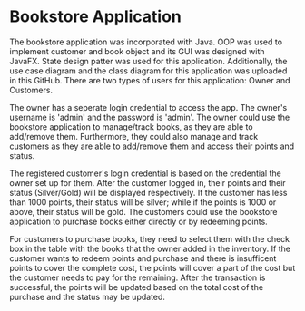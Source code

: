 # Bookstore Application
The bookstore application was incorporated with Java. OOP was used to implement customer and book object and its GUI was designed with JavaFX. 
State design patter was used for this application.
Additionally, the use case diagram and the class diagram for this application was uploaded in this GitHub.
There are two types of users for this application: Owner and Customers.

The owner has a seperate login credential to access the app. The owner's username is 'admin' and the password is 'admin'.
The owner could use the bookstore application to manage/track books, as they are able to add/remove them. Furthermore, they could also manage and track customers as they are able to add/remove them and access their points and status.

The registered customer's login credential is based on the credential the owner set up for them. 
After the customer logged in, their points and their status (Silver/Gold) will be displayed respectively.
If the customer has less than 1000 points, their status will be silver; while if the points is 1000 or above, their status will be gold.
The customers could use the bookstore application to purchase books either directly or by redeeming points. 

For customers to purchase books, they need to select them with the check box in the table with the books that the owner added in the inventory. 
If the customer wants to redeem points and purchase and there is insufficent points to cover the complete cost, the points will cover a part of the cost 
but the customer needs to pay for the remaining. After the transaction is successful, the points will be updated based on the total cost of the purchase and the status may be updated.
